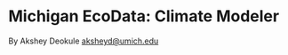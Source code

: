 Michigan EcoData: Climate Modeler
=================================
By Akshey Deokule <aksheyd@umich.edu>

